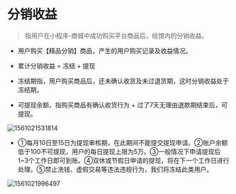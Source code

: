 # **分销收益**

> 指用户在小程序-商城中成功购买平台商品后，给馆内的分销收益。
>

- 用户购买【精品分销】商品，产生的用户购买记录及收益情况。
- 累计分销收益 = 冻结 + 提现

- 冻结期指，用户购买商品后，还未确认收货及未过退货期，这时分销收益处于冻结期。
- 可提现余额，指购买商品有确认收货行为 + 过了7天无理由退款期结束后，可提现。

![1561021531814](C:\Users\Administrator\AppData\Roaming\Typora\typora-user-images\1561021531814.png)

-  ①每月10日至15日为提现审核期，在此期间不能提交提现申请。②账户余额低于100不可提现，用户的每日提现上限为5万。③一般情况下申请提现后1~3个工作日即可到账。④双休或节假日申请的提现，将在下一个工作日进行处理。⑤禁止洗钱、虚假交易等违法违规行为，我们将冻结此类用户。


![1561021996497](C:\Users\Administrator\AppData\Roaming\Typora\typora-user-images\1561021996497.png)